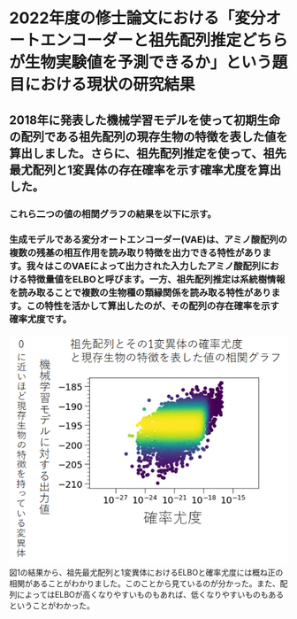 # 2022年度の修士論文における「変分オートエンコーダーと祖先配列推定どちらが生物実験値を予測できるか」という題目における現状の研究結果
## 2018年に発表した機械学習モデルを使って初期生命の配列である祖先配列の現存生物の特徴を表した値を算出しました。さらに、祖先配列推定を使って、祖先最尤配列と1変異体の存在確率を示す確率尤度を算出した。<br>
### これら二つの値の相関グラフの結果を以下に示す。<br>
### 生成モデルである変分オートエンコーダー(VAE)は、アミノ酸配列の複数の残基の相互作用を読み取り特徴を出力できる特性があります。我々はこのVAEによって出力された入力したアミノ酸配列における特徴量値をELBOと呼びます。一方、祖先配列推定は系統樹情報を読み取ることで複数の生物種の類縁関係を読み取る特性があります。この特性を活かして算出したのが、その配列の存在確率を示す確率尤度です。
![祖先最尤配列とその1変異体のELBOと確率尤度の関係](祖先配列_確率尤度_ELBO.png "図1:祖先配列とその1変異体の特徴量と確率尤度の相関関係" )<br>
図1の結果から、祖先最尤配列と1変異体におけるELBOと確率尤度には概ね正の相関があることがわかりました。このことから見ているのが分かった。また、配列によってはELBOが高くなりやすいものもあれば、低くなりやすいものもあるということがわかった。
